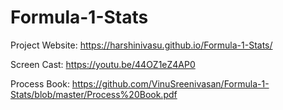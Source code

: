 # Formula-1-Stats

Project Website: https://harshinivasu.github.io/Formula-1-Stats/

Screen Cast:  https://youtu.be/44OZ1eZ4AP0

Process Book: https://github.com/VinuSreenivasan/Formula-1-Stats/blob/master/Process%20Book.pdf
